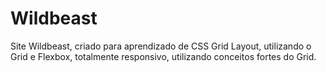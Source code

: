 # Wildbeast

  Site Wildbeast, criado para aprendizado de CSS Grid Layout, utilizando o Grid e Flexbox, totalmente responsivo, utilizando conceitos fortes do Grid.
